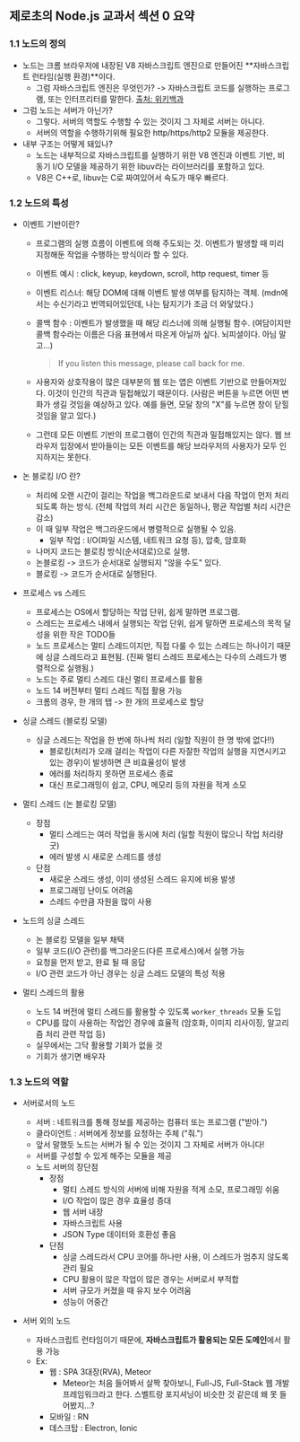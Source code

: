 ## 제로초의 Node.js 교과서 섹션 0 요약

### 1.1 노드의 정의

- 노드는 크롬 브라우저에 내장된 V8 자바스크립트 엔진으로 만들어진 **자바스크립트 런타임(실행 환경)**이다.
  - 그럼 자바스크립트 엔진은 무엇인가? -> 자바스크립트 코드를 실행하는 프로그램, 또는 인터프리터를 말한다. [출처: 위키백과](https://ko.wikipedia.org/wiki/%EC%9E%90%EB%B0%94%EC%8A%A4%ED%81%AC%EB%A6%BD%ED%8A%B8_%EC%97%94%EC%A7%84)
- 그럼 노드는 서버가 아닌가?
  - 그렇다. 서버의 역할도 수행할 수 있는 것이지 그 자체로 서버는 아니다.
  - 서버의 역할을 수행하기위해 필요한 http/https/http2 모듈을 제공한다.
- 내부 구조는 어떻게 돼있나?
  - 노드는 내부적으로 자바스크립트를 실행하기 위한 V8 엔진과 이벤트 기반, 비동기 I/O 모델을 제공하기 위한 libuv라는 라이브러리를 포함하고 있다.
  - V8은 C++로, libuv는 C로 짜여있어서 속도가 매우 빠르다.

### 1.2 노드의 특성

- 이벤트 기반이란?

  - 프로그램의 실행 흐름이 이벤트에 의해 주도되는 것. 이벤트가 발생할 때 미리 지정해둔 작업을 수행하는 방식이라 할 수 있다.

  - 이벤트 예시 : click, keyup, keydown, scroll, http request, timer 등

  - 이벤트 리스너: 해당 DOM에 대해 이벤트 발생 여부를 탐지하는 객체. 
    (mdn에서는 수신기라고 번역되어있던데, 나는 탐지기가 조금 더 와닿았다.)

  - 콜백 함수 : 이벤트가 발생했을 때 해당 리스너에 의해 실행될 함수.
    (여담이지만 콜백 함수라는 이름은 다음 표현에서 따온게 아닐까 싶다. 뇌피셜이다. 아님 말고...)

    > If you listen this message, please call back for me.

  - 사용자와 상호작용이 많은 대부분의 웹 또는 앱은 이벤트 기반으로 만들어져있다. 이것이 인간의 직관과 밀접해있기 때문이다. (사람은 버튼을 누르면 어떤 변화가 생길 것임을 예상하고 있다. 예를 들면, 모달 창의 "X"를 누르면 창이 닫힐 것임을 알고 있다.)
  - 그런데 모든 이벤트 기반의 프로그램이 인간의 직관과 밀접해있지는 않다. 웹 브라우저 입장에서 받아들이는 모든 이벤트를 해당 브라우저의 사용자가 모두 인지하지는 못한다.

- 논 블로킹 I/O 란?

  - 처리에 오랜 시간이 걸리는 작업을 백그라운드로 보내서 다음 작업이 먼저 처리되도록 하는 방식. (전체 작업의 처리 시간은 동일하나, 평균 작업별 처리 시간은 감소)
  - 이 때 일부 작업은 백그라운드에서 병렬적으로 실행될 수 있음.
    - 일부 작업 : I/O(파일 시스템, 네트워크 요청 등), 압축, 암호화
  - 나머지 코드는 블로킹 방식(순서대로)으로 실행.
  - 논블로킹 -> 코드가 순서대로 실행되지 "않을 수도" 있다.
  - 블로킹 -> 코드가 순서대로 실행된다.

- 프로세스 vs 스레드

  - 프로세스는 OS에서 할당하는 작업 단위, 쉽게 말하면 프로그램.
  - 스레드는 프로세스 내에서 실행되는 작업 단위, 쉽게 말하면 프로세스의 목적 달성을 위한 작은 TODO들
  - 노드 프로세스는 멀티 스레드이지만, 직접 다룰 수 있는 스레드는 하나이기 때문에 싱글 스레드라고 표현됨. (진짜 멀티 스레드 프로세스는 다수의 스레드가 병렬적으로 실행됨.)
  - 노드는 주로 멀티 스레드 대신 멀티 프로세스를 활용
  - 노드 14 버전부터 멀티 스레드 직접 활용 가능
  - 크롬의 경우, 한 개의 탭 -> 한 개의 프로세스로 할당

- 싱글 스레드 (블로킹 모델)

  - 싱글 스레드는 작업을 한 번에 하나씩 처리 (일할 직원이 한 명 밖에 없다!!)
    - 블로킹(처리가 오래 걸리는 작업이 다른 자잘한 작업의 실행을 지연시키고 있는 경우)이 발생하면 큰 비효율성이 발생
    - 에러를 처리하지 못하면 프로세스 종료
    - 대신 프로그래밍이 쉽고, CPU, 메모리 등의 자원을 적게 소모

- 멀티 스레드 (논 블로킹 모델)

  - 장점
    - 멀티 스레드는 여러 작업을 동시에 처리 (일할 직원이 많으니 작업 처리량 굿)
    - 에러 발생 시 새로운 스레드를 생성
  - 단점
    - 새로운 스레드 생성, 이미 생성된 스레드 유지에 비용 발생
    - 프로그래밍 난이도 어려움
    - 스레드 수만큼 자원을 많이 사용

- 노드의 싱글 스레드

  - 논 블로킹 모델을 일부 채택
  - 일부 코드(I/O 관련)를 백그라운드(다른 프로세스)에서 실행 가능
  - 요청을 먼저 받고, 완료 될 때 응답
  - I/O 관련 코드가 아닌 경우는 싱글 스레드 모델의 특성 적용

- 멀티 스레드의 활용

  - 노드 14 버전에 멀티 스레드를 활용할 수 있도록 `worker_threads` 모듈 도입
  - CPU를 많이 사용하는 작업인 경우에 효율적 (암호화, 이미지 리사이징, 알고리즘 처리 관련 작업 등)
  - 실무에서는 그닥 활용할 기회가 없을 것
  - 기회가 생기면 배우자

### 1.3 노드의 역할

- 서버로서의 노드
  - 서버 : 네트워크를 통해 정보를 제공하는 컴퓨터 또는 프로그램 ("받아.")
  - 클라이언트 : 서버에게 정보를 요청하는 주체 ("줘.")
  - 앞서 말했듯 노드는 서버가 될 수 있는 것이지 그 자체로 서버가 아니다!
  - 서버를 구성할 수 있게 해주는 모듈을 제공
  - 노드 서버의 장단점
    - 장점 
      - 멀티 스레드 방식의 서버에 비해 자원을 적게 소모, 프로그래밍 쉬움
      - I/O 작업이 많은 경우 효율성 증대
      - 웹 서버 내장
      - 자바스크립트 사용
      - JSON Type 데이터와 호환성 좋음
    - 단점
      - 싱글 스레드라서 CPU 코어를 하나만 사용, 이 스레드가 멈추지 않도록 관리 필요
      - CPU 활용이 많은 작업이 많은 경우는 서버로서 부적합
      - 서버 규모가 커졌을 때 유지 보수 어려움
      - 성능이 어중간

- 서버 외의 노드
  - 자바스크립트 런타임이기 때문에, **자바스크립트가 활용되는 모든 도메인**에서 활용 가능
  - Ex:
    - 웹 : SPA 3대장(RVA), Meteor
      - Meteor는 처음 들어봐서 살짝 찾아보니, Full-JS, Full-Stack 웹 개발 프레임워크라고 한다. 스벨트랑 포지셔닝이 비슷한 것 같은데 왜 못 들어봤지...?
    - 모바일 : RN
    - 데스크탑 : Electron, Ionic
